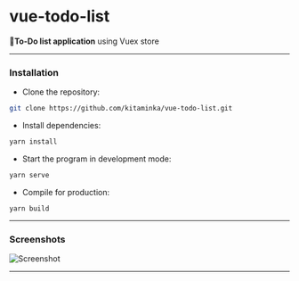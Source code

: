# vue-todo-list
📝**To-Do list application** using Vuex store
___
### Installation
- Clone the repository:
```bash
git clone https://github.com/kitaminka/vue-todo-list.git
```
- Install dependencies:
```bash
yarn install
```
- Start the program in development mode:
```bash
yarn serve
```
- Compile for production:
```
yarn build
```
___
### Screenshots
![Screenshot](https://i.imgur.com/HKd2yaW.png])
___